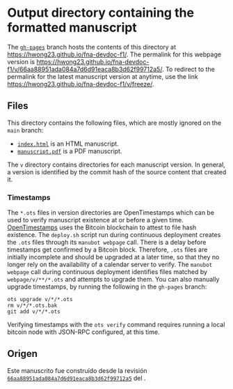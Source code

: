 # Output directory containing the formatted manuscript

The [`gh-pages`](https://github.com/hwong23/fna-devdoc-f1/tree/gh-pages) branch hosts the contents of this directory at <https://hwong23.github.io/fna-devdoc-f1/>.
The permalink for this webpage version is <https://hwong23.github.io/fna-devdoc-f1/v/66aa88951ada084a7d6d91eaca8b3d62f99712a5/>.
To redirect to the permalink for the latest manuscript version at anytime, use the link <https://hwong23.github.io/fna-devdoc-f1/v/freeze/>.

## Files

This directory contains the following files, which are mostly ignored on the `main` branch:

+ [`index.html`](index.html) is an HTML manuscript.
+ [`manuscript.pdf`](manuscript.pdf) is a PDF manuscript.

The `v` directory contains directories for each manuscript version.
In general, a version is identified by the commit hash of the source content that created it.

### Timestamps

The `*.ots` files in version directories are OpenTimestamps which can be used to verify manuscript existence at or before a given time.
[OpenTimestamps](https://opentimestamps.org/) uses the Bitcoin blockchain to attest to file hash existence.
The `deploy.sh` script run during continuous deployment creates the `.ots` files through its `manubot webpage` call.
There is a delay before timestamps get confirmed by a Bitcoin block.
Therefore, `.ots` files are initially incomplete and should be upgraded at a later time, so that they no longer rely on the availability of a calendar server to verify.
The `manubot webpage` call during continuous deployment identifies files matched by `webpage/v/**/*.ots` and attempts to upgrade them.
You can also manually upgrade timestamps, by running the following in the `gh-pages` branch:

```shell
ots upgrade v/*/*.ots
rm v/*/*.ots.bak
git add v/*/*.ots
```

Verifying timestamps with the `ots verify` command requires running a local bitcoin node with JSON-RPC configured, at this time.

## Origen

Este manuscrito fue construído desde la revisión 
[`66aa88951ada084a7d6d91eaca8b3d62f99712a5`](https://github.com/hwong23/fna-devdoc-f1/commit/66aa88951ada084a7d6d91eaca8b3d62f99712a5) del .
